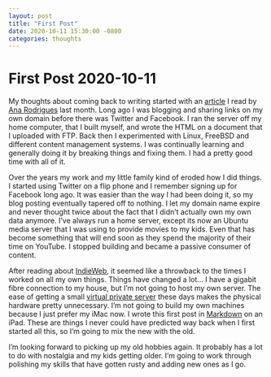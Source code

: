 ```yaml
---
layout: post
title: "First Post"
date: 2020-10-11 15:30:00 -0800
categories: thoughts
--- 
```


# First Post 2020-10-11
My thoughts about coming back to writing started with an [article](https://www.smashingmagazine.com/2020/08/autonomy-online-indieweb/) I read by [Ana Rodrigues](https://ohhelloana.blog) last month. Long ago I was blogging and sharing links on my own domain before there was Twitter and Facebook. I ran the server off my home computer, that I built myself, and wrote the HTML on a document that I uploaded with FTP. Back then I experimented with Linux, FreeBSD and different content management systems. I was continually learning and generally doing it by breaking things and fixing them. I had a pretty good time with all of it.

Over the years my work and my little family kind of eroded how I did things. I started using Twitter on a flip phone and I remember signing up for Facebook long ago. It was easier than the way I had been doing it, so my blog posting eventually tapered off to nothing. I let my domain name expire and never thought twice about the fact that I didn’t actually own my own data anymore. I’ve always run a home server, except its now an Ubuntu media server that I was using to provide movies to my kids. Even that has become something that will end soon as they spend the majority of their time on YouTube. I stopped building and became a passive consumer of content.

After reading about [IndieWeb](https://indieweb.org), it seemed like a throwback to the times I worked on all my own things. Things have changed a lot... I have a gigabit fibre connection to my house, but I’m not going to host my own server. The ease of getting a small [virtual private server](https://digitalocean.com) these days makes the physical hardware pretty unnecessary. I’m not going to build my own machines because I just prefer my iMac now. I wrote this first post in [Markdown]( https://daringfireball.net/projects/markdown) on an iPad. These are things I never could have predicted way back when I first started all this, so I’m going to mix the new with the old.

I’m looking forward to picking up my old hobbies again. It probably has a lot to do with nostalgia and my kids getting older. I’m going to work through  polishing my skills that have gotten rusty and adding new ones as I go.
